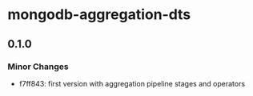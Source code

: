 # mongodb-aggregation-dts

## 0.1.0

### Minor Changes

- f7ff843: first version with aggregation pipeline stages and operators
